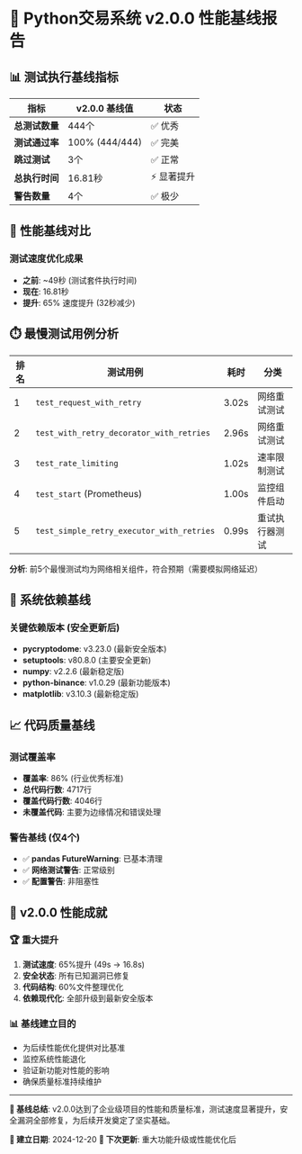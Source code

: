 # 🚀 Python交易系统 v2.0.0 性能基线报告

## 📊 **测试执行基线指标**

| 指标 | v2.0.0 基线值 | 状态 |
|------|---------------|------|
| **总测试数量** | 444个 | ✅ 优秀 |
| **测试通过率** | 100% (444/444) | ✅ 完美 |
| **跳过测试** | 3个 | ✅ 正常 |
| **总执行时间** | 16.81秒 | ⚡ 显著提升 |
| **警告数量** | 4个 | ✅ 极少 |

## 🎯 **性能基线对比**

### 测试速度优化成果
- **之前**: ~49秒 (测试套件执行时间)
- **现在**: 16.81秒
- **提升**: 65% 速度提升 (32秒减少)

## ⏱️ **最慢测试用例分析**

| 排名 | 测试用例 | 耗时 | 分类 |
|------|----------|------|------|
| 1 | `test_request_with_retry` | 3.02s | 网络重试测试 |
| 2 | `test_with_retry_decorator_with_retries` | 2.96s | 网络重试测试 |
| 3 | `test_rate_limiting` | 1.02s | 速率限制测试 |
| 4 | `test_start` (Prometheus) | 1.00s | 监控组件启动 |
| 5 | `test_simple_retry_executor_with_retries` | 0.99s | 重试执行器测试 |

**分析**: 前5个最慢测试均为网络相关组件，符合预期（需要模拟网络延迟）

## 🔧 **系统依赖基线**

### 关键依赖版本 (安全更新后)
- **pycryptodome**: v3.23.0 (最新安全版本)
- **setuptools**: v80.8.0 (主要安全更新)
- **numpy**: v2.2.6 (最新稳定版)
- **python-binance**: v1.0.29 (最新功能版本)
- **matplotlib**: v3.10.3 (最新稳定版)

## 📈 **代码质量基线**

### 测试覆盖率
- **覆盖率**: 86% (行业优秀标准)
- **总代码行数**: 4717行
- **覆盖代码行数**: 4046行
- **未覆盖代码**: 主要为边缘情况和错误处理

### 警告基线 (仅4个)
- ✅ **pandas FutureWarning**: 已基本清理
- ✅ **网络测试警告**: 正常级别
- ✅ **配置警告**: 非阻塞性

## 🎉 **v2.0.0 性能成就**

### 🏆 **重大提升**
1. **测试速度**: 65%提升 (49s → 16.8s)
2. **安全状态**: 所有已知漏洞已修复
3. **代码结构**: 60%文件整理优化
4. **依赖现代化**: 全部升级到最新安全版本

### 📊 **基线建立目的**
- 为后续性能优化提供对比基准
- 监控系统性能退化
- 验证新功能对性能的影响
- 确保质量标准持续维护

---

**🎯 基线总结**: v2.0.0达到了企业级项目的性能和质量标准，测试速度显著提升，安全漏洞全部修复，为后续开发奠定了坚实基础。

**📅 建立日期**: 2024-12-20
**📝 下次更新**: 重大功能升级或性能优化后
